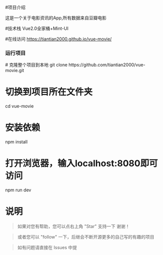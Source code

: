 #项目介绍

这是一个关于电影资讯的App,所有数据来自豆瓣电影

#技术栈
Vue2.0全家桶+Mint-UI

#在线访问
https://tiantian2000.github.io/vue-movie/

<h3>运行项目</h3>
# 克隆整个项目到本地
git clone https://github.com/tiantian2000/vue-movie.git

# 切换到项目所在文件夹
cd vue-movie

# 安装依赖
npm install

# 打开浏览器，输入localhost:8080即可访问
npm run dev


# 说明
>  如果对您有帮助，您可以点右上角 "Star" 支持一下 谢谢！

>  或者您可以 "follow" 一下，后继会不断开源更多的自己写的有趣的项目

> 如有问题请直接在 Issues 中提


